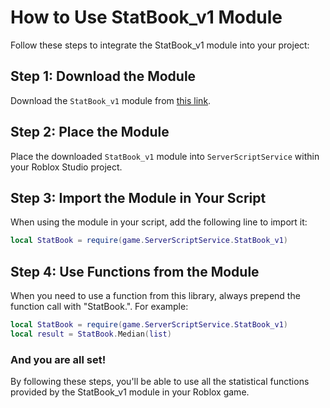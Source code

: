 # How to Use StatBook_v1 Module
Follow these steps to integrate the StatBook_v1 module into your project:

## Step 1: Download the Module
Download the `StatBook_v1` module from [this link](https://www.roblox.com/library/14945241287/StatBook-v1-Statistics-Module).

## Step 2: Place the Module
Place the downloaded `StatBook_v1` module into `ServerScriptService` within your Roblox Studio project.

## Step 3: Import the Module in Your Script
When using the module in your script, add the following line to import it:

```lua
local StatBook = require(game.ServerScriptService.StatBook_v1)
```

##  Step 4: Use Functions from the Module
When you need to use a function from this library, always prepend the function call with "StatBook.". For example:

```lua
local StatBook = require(game.ServerScriptService.StatBook_v1)
local result = StatBook.Median(list)
```

### And you are all set!

By following these steps, you'll be able to use all the statistical functions provided by the StatBook_v1 module in your Roblox game.